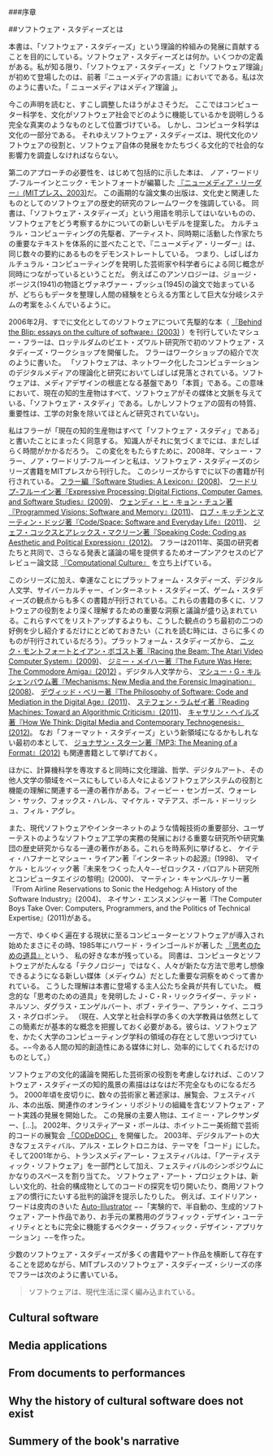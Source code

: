 ###序章

##ソフトウェア・スタディーズとは
<!--What is software studies?-->

本書は、「ソフトウェア・スタディーズ」という理論的枠組みの発展に貢献することを目的にしている。ソフトウェア・スタディーズとは何か。いくつかの定義がある。私が知る限り、「ソフトウェア・スタディーズ」と「ソフトウェア理論」が初めて登場したのは、前著『ニューメディアの言語』においてである。私は次のように書いた。「
ニューメディアはメディア理論
」。
<!--
This book aims to contribute to the developing intellectual paradigm of “software studies.” What is software studies? Here are a few definitions. The first comes from my The Language of New Media, where, as far as I know, the terms “software studies” and “software theory” appeared for the first time. I wrote, “New media calls for a new stage in media theory whose beginnings can be traced back to the revolutionary works of Robert Innis and Marshall McLuhan of the 1950s. To under- stand the logic of new media we need to turn to computer science. It is there that we may expect to find the new terms, categories, and operations that characterize media that became programmable. From media studies, we move to something which can be called software studies; from media theory—to software theory.”-->

今この声明を読むと、すこし調整したほうがよさそうだ。
ここではコンピューター科学を、文化がソフトウェア社会でどのように機能しているかを説明しうる完全な真実のようなものとして位置づけている。
しかし、コンピュータ科学は文化の一部分である。
それゆえソフトウェア・スタディーズは、現代文化のソフトウェアの役割と、ソフトウェア自体の発展をかたちづくる文化的で社会的な影響力を調査しなければならない。
<!--
Reading this statement today, I feel some adjustments are in order. It positions computer science as a kind of absolute truth, a given which can explain to us how culture works in software society. But computer science is itself part of culture. Therefore, I think that Software Studies has to investigate the role of software in contemporary culture, and the cultural and social forces that are shaping the development of software itself.
-->

第二のアプローチの必要性を、はじめて包括的に示した本は、
ノア・ワードリプ-フルーインとニック・モントフォートが編纂した
[『ニューメディア・リーダー』(MITプレス、2003)](http://j.mp/nI3hcA)だ。
この画期的な論文集の出版は、文化史と関連したものとしてのソフトウェアの歴史的研究のフレームワークを強調している。
同書は、「ソフトウェア・スタディーズ」という用語を明示してはいないものの、ソフトウェアをどう考察するかについての新しいモデルを提案した。
カルチュラル・コンピューティングの先駆者、アーティスト、同時期に活動した作家たちの重要なテキストを体系的に並べたことで、『ニューメディア・リーダー』は、同じ数々の要約にあるものをデモンストレートしている。
つまり、しばしばカルチュラル・コンピューティングを発明した芸術家や科学者らによる同じ概念が同時につながっているということだ。
例えばこのアンソロジーは、ジョージ・ボージス(1941)の物語とヴァネヴァー・ブッシュ(1945)の論文で始まっているが、どちらもデータを整理し人間の経験をとらえる方策として巨大な分岐システムの考案をふくんでいるように。
<!--
The book that first comprehensively demonstrated the necessity of the second approach was New Media Reader edited by Noah Wardrip-Fruin and Nick Montfort (The MIT Press, 2003). The publication of this groundbreaking anthology laid the framework for the historical study of software as it relates to the history of culture. Although Reader did not explicitly use the term “software studies,” it did propose a new model for how to think about software. By systematically juxtaposing important texts by pioneers of cultural computing and artists and writers active in the same historical periods, New Media Reader demonstrated that both belonged to the same larger epistemes. That is, often the same idea was simultaneously articulated independently by artists and scientists who were inventing cultural computing. For instance, the anthology opens with a story by Jorge Borges (1941) and an article by Vannevar Bush (1945) which both contain the idea of a massive branching structure as a better way to organize data and to capture human experience.
-->

2006年2月、すでに文化としてのソフトウェアについて先駆的な本（
[『Behind the Blip: essays on the culture of software』(2003)](http://j.mp/ITQuKo)
）を刊行していたマシュー・フラーは、ロッテルダムのピエト・ズワルト研究所で初のソフトウェア・スタディーズ・ワークショップを開催した。
フラーはワークショップの紹介で次のように書いた。
「ソフトウェアは、ネットワーク化したコンピュテーションのデジタルメディアの理論化と研究においてしばしば見落とされている。ソフトウェアは、メディアデザインの根底となる基盤であり「本質」である。この意味において、現在の知的生産物はすべて、ソフトウェアがその媒体と文脈を与えている、「ソフトウェア・スタディ」である。しかしソフトウェアの固有の特質、重要性は、工学の対象を除いてほとんど研究されていない」。
<!--
In February 2006 Matthew Fuller who had already published a pioneering book on software as culture (Behind the Blip: essays on the culture of software, 2003) organized the very first Software Studies Workshop at Piet Zwart Institute in Rotterdam. Introducing the workshop, Fuller wrote, “Software is often a blind spot in the theorization and study of computational and networked digital media. It is the very grounds and ‘stuff’ of media design. In a sense, all intellectual work is now ‘software study’, in that software provides its media and its context, but there are very few places where the specific nature, the materiality, of software is studied except as a matter of engineering.”8
-->

私はフラーが「現在の知的生産物はすべて「ソフトウェア・スタディ」である」と書いたことにまったく同意する。
知識人がそれに気づくまでには、まだしばらく時間がかかるだろう。
この変化をもたらすために、2008年、マシュー・フラー、ノア・ワードリプ-フルーインと私は、ソフトウェア・スタディーズのシリーズ書籍をMITプレスから刊行した。
このシリーズからすでに以下の書籍が刊行されている。
[フラー編『Software Studies: A Lexicon』(2008)](http://j.mp/17faJeA)、
[ワードリプ-フルーイン著『Expressive Processing: Digital Fictions, Computer Games, and Software Studies』(2009)](http://j.mp/1cqSlTO)、
[ウェンディ・ヒ・キョン・チュン著『Programmed Visions: Software and Memory』(2011)](http://j.mp/LS4Cpk)、
[ロブ・キッチンとマーティン・ドッジ著『Code/Space: Software and Everyday Life』(2011)](http://j.mp/LS4vKe)、
[ジェフ・コックスとアレックス・マクリーン著『Speaking Code: Coding as Aesthetic and Political Expression』(2012)](http://j.mp/LS4qq3)。
フラーは2011年、英国の研究者たちと共同で、さらなる発表と議論の場を提供するためオープンアクセスのピアレビュー論文誌
[『Computational Culture』](http://computationalculture.net/)
を立ち上げている。
<!--
I completely agree with Fuller that, “all intellectual work is now ‘software study.’” Yet it will take some time before the intellectuals will realize it. To help bring this change, in 2008, Matthew Fuller, Noah Wardrip-Fruin and I established the Software Studies book series at MIT Press. The already published books in the series are Software Studies: A Lexicon edited by Fuller (2008), Expressive Processing: Digital Fictions, Computer Games, and Software Studies by Wardrip-Fruin (2009), Programmed Visions: Software and Memory by Wendy Hui Kyong Chun (2011), Code/ Space: Software and Everyday Life by Rob Kitchin and Martin Dodge (2011), and Speaking Code: Coding as Aesthetic and Political Expression by Geoff Cox and Alex Mclean (2012). In 2011, Fuller together with a number of UK researchers established Computational Culture, an open-access peer-reviewed journal that provides a platform for more publications and discussions.
-->

このシリーズに加え、幸運なことにプラットフォーム・スタディーズ、デジタル人文学、サイバーカルチャー、インターネット・スタディーズ、ゲーム・スタディーズの観点からも多くの書籍が刊行されている。これらの書籍の多くに、ソフトウェアの役割をより深く理解するための重要な洞察と議論が盛り込まれている。これらすべてをリストアップするよりも、こうした観点のうち最初の二つの好例を少し紹介するだけにとどめておきたい（これを読む時には、さらに多くのものが刊行されているだろう）。プラットフォーム・スタディーズから、
[ニック・モントフォートとイアン・ボゴスト著『Racing the Beam: The Atari Video Computer System』(2009)](http://j.mp/LS34LL)、
[ジミー・メイハー著『The Future Was Here: The Commodore Amiga』(2012)](http://j.mp/LS31zR)
。デジタル人文学から、
[マシュー・G・キルシェンバウム著『Mechanisms: New Media and the Forensic Imagination』(2008)](http://j.mp/OAJcep)、
[デヴィッド・ベリー著『The Philosophy of Software: Code and Mediation in the Digital Age』(2011)](http://j.mp/LS2UUT)、
[ステフェン・ラムゼイ著『Reading Machines: Toward an Algorithmic Criticism』(2011)](http://j.mp/LS1V79)、
[キャサリン・ヘイルズ著『How We Think: Digital Media and Contemporary Technogenesis』(2012)](http://j.mp/LS1IAH)。
なお「フォーマット・スタディーズ」という新領域になるかもしれない最初の本として、
[ジョナサン・スターン著『MP3: The Meaning of a Format』(2012)](http://j.mp/LS0Jk5)
も関連書籍として挙げておく。
<!--
In addition to this series, I am also happy to see a growing number of other titles written from the perspectives of platform studies, digital humanities, cyberculture, internet studies, and game studies. Many of these books contain important insights and discussions which help us better understand the roles of software. Rather than trying to list all of them, I will only provide a few examples of works which exemplify the first two of these perspectives (more will be in press by the time you are reading this). Platform studies: Nick Montfort and Ian Bogost’s Racing the Beam: The Atari Video Computer System (2009), Jimmy Maher’s The Future Was Here: The Commodore Amiga (2012). Digital Humanities: Mechanisms: New Media and the Forensic Imagination (Matthew G. Kirschenbaum, 2008), The Philosophy of Software: Code and Mediation in the Digital Age (David Berry, 2011), Reading Machines: Toward an Algorithmic Criticism (Stephen Ramsay, 2011), How We Think: Digital Media and Contemporary Technogenesis (Katherine Hayles, 2012).9 Also highly relevant is the first book in what may become a new area of “format studies”: MP3: The Meaning of a Format (Jonathan Sterne, 2012).10
-->

ほかに、計算機科学を専攻すると同時に文化理論、哲学、デジタルアート、その他人文学の領域をベースにもしている人々によるソフトウェアシステムの役割と機能の理解に関連する一連の著作がある。フィービー・センガーズ、ウォーレン・サック、フォックス・ハレル、マイケル・マテアス、ポール・ドーリッシュ、フィル・アグレ。
<!--
Another set of works which are relevant to understanding theroles and functioning of software systems comes from people whowere trained in computer science but are also equally at home incultural theory, philosophy, digital art, or other humanistic fields:Phoebe Sengers, Warren Sack, Fox Harrell, Michael Mateas, PaulDourish, and Phil Agre.
-->

また、現代ソフトウェアやインターネットのような情報技術の重要部分、ユーザーテストのようなソフトウェア工学の実務の発展における重要な研究所や研究集団の歴史研究からなる一連の著作がある。これらを時系列に挙げると、
ケイティ・ハフナーとマシュー・ライアン著『インターネットの起源』(1998)、
マイケル・ヒルツィック著『未来をつくった人々−−ゼロックス・パロアルト研究所とコンピュータエイジの黎明』(2000)、
マーティン・キャンベル-ケリー著『From Airline Reservations to Sonic the Hedgehog: A History of the Software Industry』(2004)、
ネイサン・エンスメンジャー著『The Computer Boys Take Over: Computers, Programmers, and the Politics of Technical Expertise』(2011)がある。
<!--
Yet another relevant category of books comprises the historicalstudies of important labs and research groups central to thedevelopment of modern software, other key parts of informationtechnology such as the internet, and professional practices of
software engineering such as user testing. The examples of theseworks listed chronologically are Katie Hafner and Matthew Lyon’sWhere Wizards Stay Up Late: The Origins Of The Internet(1998), Michael Hiltzik’s Dealers of Lightning: Xerox PARC andthe Dawn of the Computer Age (2000), Martin Campbell-Kelly’sFrom Airline Reservations to Sonic the Hedgehog: A History of theSoftware Industry (2004), and Nathan Ensmenger’s The ComputerBoys Take Over: Computers, Programmers, and the Politics ofTechnical Expertise (2010).11
-->

一方で、ゆくゆく遍在する現状に至るコンピューターとソフトウェアが導入され始めたまさにその時、1985年にハワード・ラインゴールドが著した
[『思考のための道具』](http://j.mp/Xtni0z)という、
私の好きな本が残っている。
同書は、コンピュータとソフトウェアがたんなる「テクノロジー」ではなく、人々が新たな方法で思考し想像できるようになる新しい媒体（メディウム）だとした重要な洞察をめぐって書かれている。
こうした理解は本書に登場する主人公たち全員が共有していた。
概念的な「思考のための道具」を発明した
J・C・R・リックライダー、テッド・ネルソン、ダグラス・エンゲルバート、ボブ・テイラー、アラン・ケイ、ニコラス・ネグロポンテ。
（現在、人文学と社会科学の多くの大学教員は依然としてこの簡素だが基本的な概念を把握しておく必要がある。彼らは、ソフトウェアを、かたく大学のコンピューティング学科の領域の存在として思いつづけている。−−今ある人間の知的創造性にある媒体に対し、効率的にしてくれるだけのものとして。）
<!--
My all-time favorite book, however, remains Tools for Thought published by Howard Rheingold in 1985, right at the moment when domestication of computers and software starts, eventually leading to their current ubiquity. This book is organized around the key insight that computers and software are not just “technology” but rather the new medium in which we can think and imagine differently. Similar understanding was shared by all the heroes of this book who, with their collaborators, invented the computational “tools for thoughts”—J. C. R. Licklider, Ted Nelson, Douglass Engelbart, Bob Taylor, Alan Kay, Nicholas Negroponte. (Today many academics in humanities and social sciences still need to grasp this simple but fundamental idea. They continue to think of software as being strictly the domain of the Academic Computing Department in their universities—something which is only there to help them become more efficient, as opposed to the medium where human intellectual creativity now dwells.)
-->

ソフトウェアの文化的議論を開拓した芸術家の役割を考慮しなければ、このソフトウェア・スタディーズの知的風景の素描ははなはだ不完全なものになるだろう。
2000年頃を皮切りに、数々の芸術家と著述家は、展覧会、フェスティバル、本の出版、関連作のオンライン・リポジトリの組織を含むソフトウェア・アート実践の発展を開始した。
この発展の主要人物は、エイミー・アレクサンダー、[…]。
2002年、クリスティアーヌ・ポールは、ホイットニー美術館で芸術的コードの展覧会
[「CODeDOC」](http://whitney.org/Exhibitions/Artport/Commissions/Codedoc)
を開催した。
2003年、デジタルアートの大きなフェスティバル、アルス・エレクトロニカは、テーマを「コード」にした。
そして2001年から、トランスメディアーレ・フェスティバルは、「アーティスティック・ソフトウェア」を一部門として加え、フェスティバルのシンポジウムにかなりのスペースを割り当てた。
ソフトウェア・アート・プロジェクトは、新しい文化的、社会的構成物としてのコードの探究を切り開いたり、商用ソフトウェアの慣行にたいする批判的論評を提示したりした。
例えば、エイドリアン・ワードは皮肉のきいた
[Auto-Illustrator](http://swai.signwave.co.uk/)
−−「実験的で、半自動の、生成的ソフトウェア・アート作品であり、お手元の業務用のグラフィック・デザイン・ユーティリティとともに完全に機能するベクター・グラフィック・デザイン・アプリケーション」−−を作った。
<!--
This short sketch of the intellectual landscape around software studies will be very incomplete if I do not mention the role of artists in pioneering the cultural discussions of software. Beginning around 2000, a number of artists and writers started to develop the practice of software art which included exhibitions, festivals, publishing books, and organizing online repositories of relevant works. The key figures in these developments were Amy Alexander,
Inke Arns, Adrian Ward, Geoff Cox, Florian Cramer, Matthew Fuller, Olga Goriunova, Alex McLean, Alessandro Ludovico, Pit Schultz, and Alexei Shulgin. In 2002 Christiane Paul organized CODeDOC—an exhibition of artistic code—at The Whitney Museum of American Art;12 in 2003, the major festival of digital art Ars Electronica choose “Code” as its topic; and since 2001, the transmediale festival has included “artistic software” as one of its categories, and devoted a significant space to it in the festival’s symposiums. Some of the software art projects pioneered the examination of code as the new cultural and social artifact; others offered critical commentary on commercial software practices. For example, Adrian Ward created an ironic Auto-Illustrator—“an experimental, semi-autonomous, generative software artwork and a fully functional vector graphic design application to sit alongside your existing professional graphic design utilities.”
-->

少数のソフトウェア・スタディーズが多くの書籍やアート作品を横断して存在することを認めながら、MITプレスのソフトウェア・スタディーズ・シリーズの序でフラーは次のように書いている。
<!--
Recognizing that the bits of software studies exist across many books and art projects, Fuller writes in the Foreword to The MIT Press Software Studies book series:
-->

> ソフトウェアは、現代生活に深く編み込まれている。
<!--
Software is deeply woven into contemporary life—economically, culturally, creatively, politically—in manners both obvious and nearly invisible. Yet while much is written about how software is used, and the activities that it supports and shapes, thinking about software itself has remained largely technical for much of its history. Increasingly, however, artists, scientists, engineers, hackers, designers, and scholars in the humanities and social sciences are finding that for the questions they face, and the things they need to build, an expanded understanding of software is necessary. For such understanding they can call upon a strand of texts in the history of computing and new media, they can take part in the rich implicit culture of software, and they also can take part in the development of an emerging, fundamentally transdisciplinary, computational literacy. These provide the foundation for Software Studies.13
-->

<!--
Indeed, a number of earlier works by the leading media theorists of our times—Friedrich A. Kittler, Peter Weibel, Katherine Hayles,
Lawrence Lessig, Manual Castells, Alex Galloway, and others—can also be retroactively identified as belonging to software studies.14 Therefore, I strongly believe that this paradigm has already existed for a number of years but it has not been explicitly named until a few years ago.In his introduction to a 2006 Rotterdam workshop Fuller pointed out that “software can be seen as an object of study and an area of practice for art and design theory and the humanities, for cultural studies and science and technology studies and for an emerging reflexive strand of computer science.” Since a new academic discipline can be defined either through a unique object of study, a new research method, or a combination of the two, how shall we think of software studies? Fuller’s statement implies that “software” is a new object of study which should be put on the agenda of existing disciplines and which can be studied using already existing methods—for instance, actor-network theory, social semiotics, or media archaeology.There are good reasons for supporting this perspective. I think of software as a layer that permeates all areas of contemporary societies. Therefore, if we want to understand contemporary techniques of control, communication, representation, simulation, analysis, decision-making, memory, vision, writing, and interaction, our analysis cannot be complete until we consider this software layer. Which means that all disciplines which deal with contem- porary society and culture—architecture, design, art criticism, sociology, political science, art history, media studies, science and technology studies, and all others—need to account for the role of software and its effects in whatever subjects they investigate.
-->

Cultural software
--

Media applications
--

From documents to performances
--

Why the history of cultural software does not exist
--

Summery of the book's narrative
--

